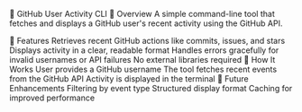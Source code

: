 📌 GitHub User Activity CLI
🚀 Overview
A simple command-line tool that fetches and displays a GitHub user's recent activity using the GitHub API.

🔧 Features
Retrieves recent GitHub actions like commits, issues, and stars
Displays activity in a clear, readable format
Handles errors gracefully for invalid usernames or API failures
No external libraries required
🎯 How It Works
User provides a GitHub username
The tool fetches recent events from the GitHub API
Activity is displayed in the terminal
🚧 Future Enhancements
Filtering by event type
Structured display format
Caching for improved performance
